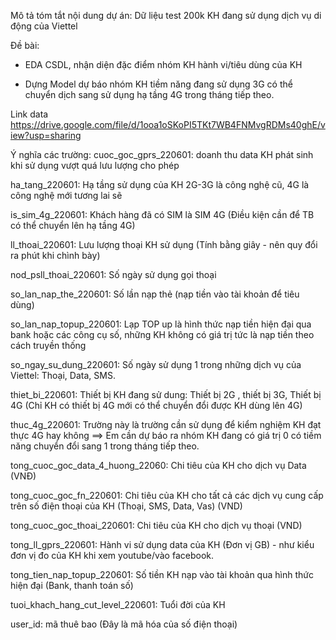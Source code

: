Mô tả tóm tắt nội dung dự án:
Dữ liệu test 200k KH đang sử dụng dịch vụ di động của Viettel

Đề bài:

- EDA CSDL, nhận diện đặc điểm nhóm KH hành vi/tiêu dùng của KH

- Dựng Model dự báo nhóm KH tiềm năng đang sử dụng 3G có thể chuyển dịch sang sử dụng hạ tầng 4G trong tháng tiếp theo.

Link data https://drive.google.com/file/d/1ooa1oSKoPI5TKt7WB4FNMvgRDMs40ghE/view?usp=sharing

  Ý nghĩa các trường:
cuoc_goc_gprs_220601: doanh thu data KH phát sinh khi sử dụng vượt quá lưu lượng cho phép

ha_tang_220601: Hạ tầng sử dụng của KH 2G-3G là công nghệ cũ, 4G là công nghệ mới tương lai sẽ 

is_sim_4g_220601: Khách hàng đã có SIM là SIM 4G (Điều kiện cần để TB có thể chuyển lên hạ tầng 4G)

ll_thoai_220601: Lưu lượng thoại KH sử dụng (Tính bằng giây - nên quy đổi ra phút khi chình bày)

nod_psll_thoai_220601: Số ngày sử dụng gọi thoại

so_lan_nap_the_220601: Số lần nạp thẻ (nạp tiền vào tài khoản để tiêu dùng)

so_lan_nap_topup_220601: Lạp TOP up là hình thức nạp tiền hiện đại qua bank hoặc các công cụ số, những KH không có giá trị tức là nạp tiền theo cách truyền thống

so_ngay_su_dung_220601: Số ngày sử dụng 1 trong những dịch vụ của Viettel: Thoại, Data, SMS.

thiet_bi_220601: Thiết bị KH đang sử dung: Thiết bị 2G , thiết bị 3G, Thiết bị 4G (Chỉ KH có thiết bị 4G mới có thể chuyển đổi được KH dùng lên 4G)

thuc_4g_220601: Trường này là trường cần sử dụng để kiểm nghiệm KH đạt thực 4G hay không ==> Em cần dự báo ra nhóm KH đang có giá trị 0 có tiềm năng chuyển đổi sang 1 trong tháng tiếp theo.

tong_cuoc_goc_data_4_huong_22060: Chi tiêu của KH cho dịch vụ Data (VNĐ)

tong_cuoc_goc_fn_220601: Chi tiêu của KH cho tất cả các dịch vụ cung cấp trên số điện thoại của KH (Thoại, SMS, Data, Vas) (VND)

tong_cuoc_goc_thoai_220601: Chi tiêu của KH cho dịch vụ thoại (VND)

tong_ll_gprs_220601: Hành vi sử dụng data của KH (Đơn vị GB) - như kiểu đơn vị đo của KH khi xem youtube/vào facebook.

tong_tien_nap_topup_220601: Số tiền KH nạp vào tài khoản qua hình thức hiện đại (Bank, thanh toán số)

tuoi_khach_hang_cut_level_220601: Tuổi đời của KH

user_id: mã thuê bao (Đây là mã hóa của số điện thoại)
